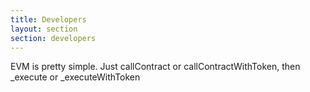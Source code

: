 ```yaml
---
title: Developers
layout: section
section: developers
---
```

EVM is pretty simple. Just callContract or callContractWithToken, then _execute or _executeWithToken